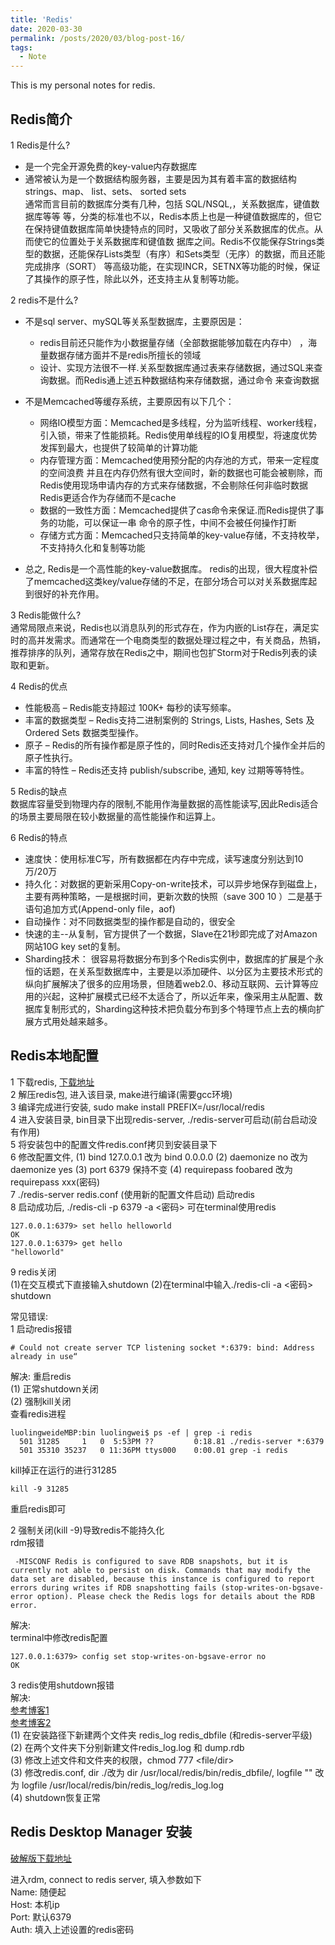 ```yaml
---
title: 'Redis'
date: 2020-03-30
permalink: /posts/2020/03/blog-post-16/
tags:
  - Note
---
```


This is my personal notes for redis.

Redis简介
------
1 Redis是什么?  
* 是一个完全开源免费的key-value内存数据库   
* 通常被认为是一个数据结构服务器，主要是因为其有着丰富的数据结构 strings、map、 list、sets、 sorted sets  
通常而言目前的数据库分类有几种，包括 SQL/NSQL,，关系数据库，键值数据库等等 等，分类的标准也不以，Redis本质上也是一种键值数据库的，但它在保持键值数据库简单快捷特点的同时，又吸收了部分关系数据库的优点。从而使它的位置处于关系数据库和键值数 据库之间。Redis不仅能保存Strings类型的数据，还能保存Lists类型（有序）和Sets类型（无序）的数据，而且还能完成排序（SORT） 等高级功能，在实现INCR，SETNX等功能的时候，保证了其操作的原子性，除此以外，还支持主从复制等功能。

2 redis不是什么?  
* 不是sql server、mySQL等关系型数据库，主要原因是： 
  * redis目前还只能作为小数据量存储（全部数据能够加载在内存中） ，海量数据存储方面并不是redis所擅长的领域 
  * 设计、实现方法很不一样.关系型数据库通过表来存储数据，通过SQL来查询数据。而Redis通上述五种数据结构来存储数据，通过命令 来查询数据
* 不是Memcached等缓存系统，主要原因有以下几个： 
  * 网络IO模型方面：Memcached是多线程，分为监听线程、worker线程，引入锁，带来了性能损耗。Redis使用单线程的IO复用模型，将速度优势发挥到最大，也提供了较简单的计算功能 
  * 内存管理方面：Memcached使用预分配的内存池的方式，带来一定程度的空间浪费 并且在内存仍然有很大空间时，新的数据也可能会被剔除，而Redis使用现场申请内存的方式来存储数据，不会剔除任何非临时数据 Redis更适合作为存储而不是cache 
  * 数据的一致性方面：Memcached提供了cas命令来保证.而Redis提供了事务的功能，可以保证一串 命令的原子性，中间不会被任何操作打断 
  * 存储方式方面：Memcached只支持简单的key-value存储，不支持枚举，不支持持久化和复制等功能

* 总之, Redis是一个高性能的key-value数据库。 redis的出现，很大程度补偿了memcached这类key/value存储的不足，在部分场合可以对关系数据库起到很好的补充作用。

3 Redis能做什么?  
通常局限点来说，Redis也以消息队列的形式存在，作为内嵌的List存在，满足实时的高并发需求。而通常在一个电商类型的数据处理过程之中，有关商品，热销，推荐排序的队列，通常存放在Redis之中，期间也包扩Storm对于Redis列表的读取和更新。  

4 Redis的优点
* 性能极高 – Redis能支持超过 100K+ 每秒的读写频率。
* 丰富的数据类型 – Redis支持二进制案例的 Strings, Lists, Hashes, Sets 及 Ordered Sets 数据类型操作。
* 原子 – Redis的所有操作都是原子性的，同时Redis还支持对几个操作全并后的原子性执行。
* 丰富的特性 – Redis还支持 publish/subscribe, 通知, key 过期等等特性。

5 Redis的缺点  
数据库容量受到物理内存的限制,不能用作海量数据的高性能读写,因此Redis适合的场景主要局限在较小数据量的高性能操作和运算上。

6 Redis的特点
* 速度快：使用标准C写，所有数据都在内存中完成，读写速度分别达到10万/20万 
* 持久化：对数据的更新采用Copy-on-write技术，可以异步地保存到磁盘上，主要有两种策略，一是根据时间，更新次数的快照（save 300 10 ）二是基于语句追加方式(Append-only file，aof) 
* 自动操作：对不同数据类型的操作都是自动的，很安全 
* 快速的主--从复制，官方提供了一个数据，Slave在21秒即完成了对Amazon网站10G key set的复制。 
* Sharding技术： 很容易将数据分布到多个Redis实例中，数据库的扩展是个永恒的话题，在关系型数据库中，主要是以添加硬件、以分区为主要技术形式的纵向扩展解决了很多的应用场景，但随着web2.0、移动互联网、云计算等应用的兴起，这种扩展模式已经不太适合了，所以近年来，像采用主从配置、数据库复制形式的，Sharding这种技术把负载分布到多个特理节点上去的横向扩展方式用处越来越多。

Redis本地配置
------
1 下载redis, [下载地址](https://redis.io/)  
2 解压redis包, 进入该目录, make进行编译(需要gcc环境)  
3 编译完成进行安装, sudo make install PREFIX=/usr/local/redis  
4 进入安装目录, bin目录下出现redis-server, ./redis-server可启动(前台启动没有作用)  
5 将安装包中的配置文件redis.conf拷贝到安装目录下    
6 修改配置文件, (1) bind 127.0.0.1 改为 bind 0.0.0.0 (2) daemonize no 改为 daemonize yes  (3) port 6379 保持不变 (4) requirepass foobared 改为 requirepass xxx(密码)  
7 ./redis-server redis.conf (使用新的配置文件启动) 启动redis   
8 启动成功后, ./redis-cli -p 6379 -a <密码> 可在terminal使用redis
```
127.0.0.1:6379> set hello helloworld
OK
127.0.0.1:6379> get hello
"helloworld"
```
9 redis关闭  
(1)在交互模式下直接输入shutdown (2)在terminal中输入./redis-cli -a <密码> shutdown  

常见错误:  
1 启动redis报错 
```shell
# Could not create server TCP listening socket *:6379: bind: Address already in use“
```
解决: 重启redis  
(1) 正常shutdown关闭  
(2) 强制kill关闭  
查看redis进程
```shell
luolingweideMBP:bin luolingwei$ ps -ef | grep -i redis
  501 31285     1   0  5:53PM ??         0:18.81 ./redis-server *:6379
  501 35310 35237   0 11:36PM ttys000    0:00.01 grep -i redis
```
kill掉正在运行的进行31285
```shell
kill -9 31285
```
重启redis即可

2 强制关闭(kill -9)导致redis不能持久化  
rdm报错  
```shell
 -MISCONF Redis is configured to save RDB snapshots, but it is currently not able to persist on disk. Commands that may modify the data set are disabled, because this instance is configured to report errors during writes if RDB snapshotting fails (stop-writes-on-bgsave-error option). Please check the Redis logs for details about the RDB error.
```
解决:  
terminal中修改redis配置  
```shell
127.0.0.1:6379> config set stop-writes-on-bgsave-error no
OK
```

3 redis使用shutdown报错  
解决:  
[参考博客1](https://www.pyany.com/blog/12/)  
[参考博客2](https://blog.csdn.net/Javaer2014/article/details/85048728)  
(1) 在安装路径下新建两个文件夹 redis_log redis_dbfile (和redis-server平级)  
(2) 在两个文件夹下分别新建文件redis_log.log 和 dump.rdb  
(3) 修改上述文件和文件夹的权限，chmod 777 <file/dir>  
(3) 修改redis.conf, dir ./改为 dir /usr/local/redis/bin/redis_dbfile/, logfile "" 改为 logfile /usr/local/redis/bin/redis_log/redis_log.log  
(4) shutdown恢复正常

Redis Desktop Manager 安装
------
[破解版下载地址](http://www.chinacion.cn/article/1392.html)  

进入rdm, connect to redis server, 填入参数如下  
 Name: 随便起  
 Host: 本机ip  
 Port: 默认6379  
 Auth: 填入上述设置的redis密码  